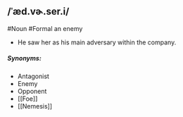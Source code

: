## /ˈæd.vɚ.ser.i/
#Noun  #Formal 
an enemy

- He saw her as his main adversary within the company.

##### Synonyms:
- Antagonist
- Enemy
- Opponent
- [[Foe]]
- [[Nemesis]]